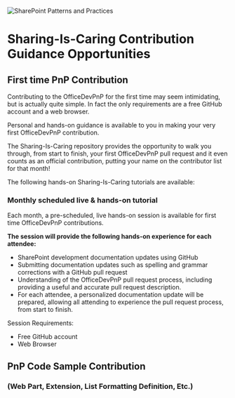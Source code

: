 ![SharePoint Patterns and Practices](https://devofficecdn.azureedge.net/media/Default/PnP/sppnp.png)
# Sharing-Is-Caring Contribution Guidance Opportunities

## First time PnP Contribution
Contributing to the OfficeDevPnP for the first time may seem intimidating, but is actually quite simple. In fact the only requirements are a free GitHub account and a web browser. 

Personal and hands-on guidance is available to you in making your very first OfficeDevPnP contribution. 

The Sharing-Is-Caring repository provides the opportunity to walk you through, from start to finish, your first OfficeDevPnP pull request and it even counts as an official contribution, putting your name on the contributor list for that month! 

The following hands-on Sharing-Is-Caring tutorials are available:

### Monthly scheduled live & hands-on tutorial
Each month, a pre-scheduled, live hands-on session is available for first time OfficeDevPnP contributions. 

**The session will provide the following hands-on experience for each attendee:**
* SharePoint development documentation updates using GitHub
* Submitting documentation updates such as spelling and grammar corrections with a GitHub pull request
* Understanding of the OfficeDevPnP pull request process, including providing a useful and accurate pull request description. 
* For each attendee, a personalized documentation update will be prepared, allowing all attending to experience the pull request process, from start to finish. 

Session Requirements:
* Free GitHub account
* Web Browser


## PnP Code Sample Contribution 

### (Web Part, Extension, List Formatting Definition, Etc.)
